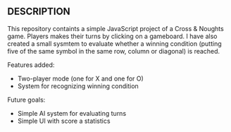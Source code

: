 DESCRIPTION
-----------
This repository containts a simple JavaScript project of a Cross & Noughts game. Players makes their turns by clicking on a gameboard. I have also created a small sysmtem to evaluate whether a winning condition (putting five of the same symbol in the same row, column or diagonal) is reached.

Features added:
- Two-player mode (one for X and one for O)
- System for recognizing winning condition

Future goals:
- Simple AI system for evaluating turns
- Simple UI with score a statistics
